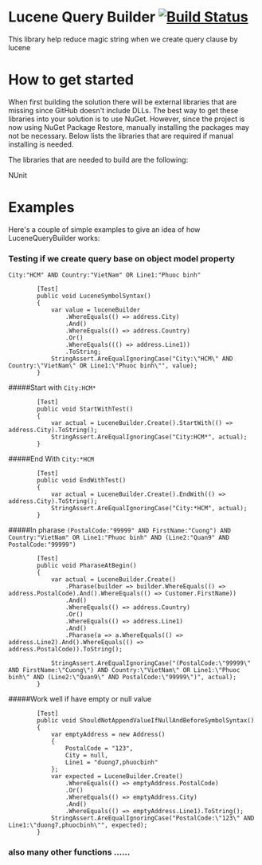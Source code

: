 # Lucene Query Builder [![Build Status](https://travis-ci.org/cuongtranba/Lucene-Query-Builder.svg?branch=master)](https://travis-ci.org/cuongtranba/Lucene-Query-Builder)


This library help reduce magic string when we create query clause by lucene
# How to get started
When first building the solution there will be external libraries that are missing since GitHub doesn't include DLLs. The best way to get these libraries into your solution is to use NuGet. However, since the project is now using NuGet Package Restore, manually installing the packages may not be necessary. Below lists the libraries that are required if manual installing is needed.

The libraries that are needed to build are the following:

NUnit
# Examples

Here's a couple of simple examples to give an idea of how LuceneQueryBuilder works:

### Testing if we create query base on object model property

``` City:"HCM" AND Country:"VietNam" OR Line1:"Phuoc binh" ```
```
        [Test]
        public void LuceneSymbolSyntax()
        {
            var value = luceneBuilder
                .WhereEquals(() => address.City)
                .And()
                .WhereEquals(() => address.Country)
                .Or()
                .WhereEquals((() => address.Line1))
                .ToString;
            StringAssert.AreEqualIgnoringCase("City:\"HCM\" AND Country:\"VietNam\" OR Line1:\"Phuoc binh\"", value);
        }
```
#####Start with ``` City:HCM*  ```

```
        [Test]
        public void StartWithTest()
        {
            var actual = LuceneBuilder.Create().StartWith(() => address.City).ToString();
            StringAssert.AreEqualIgnoringCase("City:HCM*", actual);
        }
```
#####End With ``` City:*HCM  ```

```
        [Test]
        public void EndWithTest()
        {
            var actual = LuceneBuilder.Create().EndWith(() => address.City).ToString();
            StringAssert.AreEqualIgnoringCase("City:*HCM", actual);
        }
```
#####In pharase ``` (PostalCode:"99999" AND FirstName:"Cuong") AND Country:"VietNam" OR Line1:"Phuoc binh" AND (Line2:"Quan9" AND PostalCode:"99999") ```

```
        [Test]
        public void PharaseAtBegin()
        {
            var actual = LuceneBuilder.Create()
                .Pharase(builder => builder.WhereEquals(() => address.PostalCode).And().WhereEquals(() => Customer.FirstName))
                .And()
                .WhereEquals(() => address.Country)
                .Or()
                .WhereEquals(() => address.Line1)
                .And()
                .Pharase(a => a.WhereEquals(() => address.Line2).And().WhereEquals(() => address.PostalCode)).ToString();

            StringAssert.AreEqualIgnoringCase("(PostalCode:\"99999\" AND FirstName:\"Cuong\") AND Country:\"VietNam\" OR Line1:\"Phuoc binh\" AND (Line2:\"Quan9\" AND PostalCode:\"99999\")", actual);
        }
```
#####Work well if have empty or null value 

```
        [Test]
        public void ShouldNotAppendValueIfNullAndBeforeSymbolSyntax()
        {
            var emptyAddress = new Address()
            {
                PostalCode = "123",
                City = null,
                Line1 = "duong7,phuocbinh"
            };
            var expected = LuceneBuilder.Create()
                .WhereEquals(() => emptyAddress.PostalCode)
                .Or()
                .WhereEquals(() => emptyAddress.City)
                .And()
                .WhereEquals(() => emptyAddress.Line1).ToString();
            StringAssert.AreEqualIgnoringCase("PostalCode:\"123\" AND Line1:\"duong7,phuocbinh\"", expected);
        }
```
### also many other functions ......
